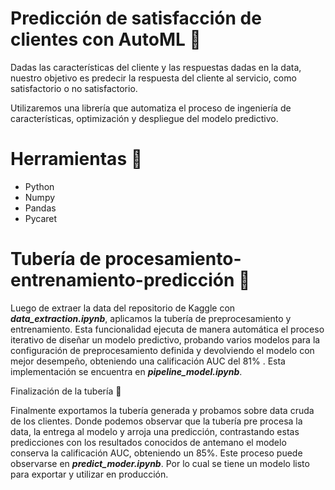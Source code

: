 # Predicción de satisfacción de clientes con AutoML 🤖


Dadas las características del cliente y las respuestas dadas en la data, nuestro objetivo es predecir la respuesta del cliente al servicio, como satisfactorio o no satisfactorio. 

Utilizaremos una librería que automatiza el proceso de ingeniería de características, optimización y despliegue del modelo predictivo. 

# Herramientas 🔧


* Python
* Numpy
* Pandas
* Pycaret


# Tubería de procesamiento- entrenamiento-predicción  🧪

Luego de extraer la data del repositorio de Kaggle con _**data_extraction.ipynb**_, aplicamos la tubería de preprocesamiento y entrenamiento. Esta funcionalidad ejecuta de manera automática el proceso iterativo de diseñar un modelo predictivo, probando varios modelos para la configuración de preprocesamiento definida y devolviendo el modelo con mejor desempeño, obteniendo una calificación AUC del 81% . Esta implementación se encuentra en _**pipeline_model.ipynb**_. 

Finalización de la tubería 🏁

Finalmente exportamos la tubería generada y probamos sobre data cruda de los clientes. Donde podemos observar que la tubería pre procesa la data, la entrega al modelo y arroja una predicción, contrastando estas predicciones con los resultados conocidos de antemano el modelo conserva la calificación AUC, obteniendo un 85%. Este proceso puede observarse en _**predict_moder.ipynb**_. Por lo cual se tiene un modelo listo para exportar y utilizar en producción.

